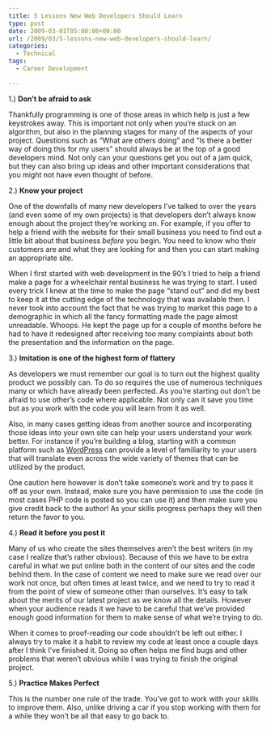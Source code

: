 ```yaml
---
title: 5 Lessons New Web Developers Should Learn
type: post
date: 2009-03-01T05:00:00+00:00
url: /2009/03/5-lessons-new-web-developers-should-learn/
categories:
  - Technical
tags:
  - Career Development

---
```

1.) **Don’t be afraid to ask**

Thankfully programming is one of those areas in which help is just a few keystrokes away. This is important not only when you’re stuck on an algorithm, but also in the planning stages for many of the aspects of your project. Questions such as “What are others doing” and “Is there a better way of doing this for my users” should always be at the top of a good developers mind. Not only can your questions get you out of a jam quick, but they can also bring up ideas and other important considerations that you might not have even thought of before.

2.) **Know your project**

One of the downfalls of many new developers I’ve talked to over the years (and even some of my own projects) is that developers don’t always know enough about the project they’re working on. For example, if you offer to help a friend with the website for their small business you need to find out a little bit about that business _before_ you begin. You need to know who their customers are and what they are looking for and then you can start making an appropriate site.

When I first started with web development in the 90’s I tried to help a friend make a page for a wheelchair rental business he was trying to start. I used every trick I knew at the time to make the page “stand out” and did my best to keep it at the cutting edge of the technology that was available then. I never took into account the fact that he was trying to market this page to a demographic in which all the fancy formatting made the page almost unreadable. Whoops. He kept the page up for a couple of months before he had to have it redesigned after receiving too many complaints about both the presentation and the information on the page.

3.) **Imitation is one of the highest form of flattery**

As developers we must remember our goal is to turn out the highest quality product we possibly can. To do so requires the use of numerous techniques many or which have already been perfected. As you’re starting out don’t be afraid to use other’s code where applicable. Not only can it save you time but as you work with the code you will learn from it as well.

Also, in many cases getting ideas from another source and incorporating those ideas into your own site can help your users understand your work better. For instance if you’re building a blog, starting with a common platform such as <a href="http://www.wodpress.org" target="_blank" rel="noopener noreferrer">WordPress</a> can provide a level of familiarity to your users that will translate even across the wide variety of themes that can be utilized by the product.

One caution here however is don’t take someone’s work and try to pass it off as your own. Instead, make sure you have permission to use the code (in most cases PHP code is posted so you can use it) and then make sure you give credit back to the author! As your skills progress perhaps they will then return the favor to you.

4.) **Read it before you post it**

Many of us who create the sites themselves aren’t the best writers (in my case I realize that’s rather obvious). Because of this we have to be extra careful in what we put online both in the content of our sites and the code behind them. In the case of content we need to make sure we read over our work not once, but often times at least twice, and we need to try to read it from the point of view of someone other than ourselves. It’s easy to talk about the merits of our latest project as we know all the details. However when your audience reads it we have to be careful that we’ve provided enough good information for them to make sense of what we’re trying to do.

When it comes to proof-reading our code shouldn’t be left out either. I always try to make it a habit to review my code at least once a couple days after I think I’ve finished it. Doing so often helps me find bugs and other problems that weren’t obvious while I was trying to finish the original project.

5.) **Practice Makes Perfect**

This is the number one rule of the trade. You’ve got to work with your skills to improve them. Also, unlike driving a car if you stop working with them for a while they won’t be all that easy to go back to.